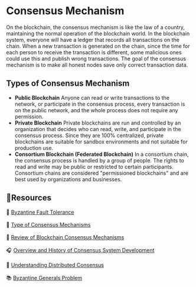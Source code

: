 # Consensus Mechanism
On the blockchain, the consensus mechanism is like the law of a country, maintaining the normal operation of the blockchain world. In the blockchain system, everyone will have a ledger that records all transactions on the chain. When a new transaction is generated on the chain, since the time for each person to receive the transaction is different, some malicious ones could use this and publish wrong transactions. The goal of the consensus mechanism is to make all honest nodes save only correct transaction data.

## Types of Consensus Mechanism
* **Public Blockchain**
Anyone can read or write transactions to the network, or participate in the consensus process, every transaction is on the public network, and the whole process does not require any permission.
* **Private Blockchain**
Private blockchains are run and controlled by an organization that decides who can read, write, and participate in the consensus process. Since they are 100% centralized, private blockchains are suitable for sandbox environments and not suitable for production use.
* **Consortium Blockchain (Federated Blockchain)**
In a consortium chain, the consensus process is handled by a group of people. The rights to read and write may be public or restricted to certain participants. Consortium chains are considered "permissioned blockchains" and are best used by organizations and businesses.

## **:scroll:Resources**

:page_facing_up: [Byzantine Fault Tolerance](https://medium.com/loom-network/understanding-blockchain-fundamentals-part-1-byzantine-fault-tolerance-245f46fe8419) <br></br>
:page_facing_up: [Type of Consensus Mechanisms](https://www.codementor.io/blog/consensus-algorithms-5lr8exfi0s#types-of-consensus-algorithms) <br></br>
:page_facing_up: [Review of Blockchain Consensus Mechanisms](https://blog.wavesplatform.com/review-of-blockchain-consensus-mechanisms-f575afae38f2) <br></br>
:headphones: [Overview and History of Consensus System Development](https://softwareengineeringdaily.com/2018/03/26/consensus-systems-with-ethan-buchman/) <br></br>
:green_book: [Understanding Distributed Consensus](https://medium.com/s/story/lets-take-a-crack-at-understanding-distributed-consensus-dad23d0dc95) <br></br>
:books: [Byzantine Generals Problem](https://en.wikipedia.org/wiki/Byzantine_fault#Byzantine_Generals'_Problem)
